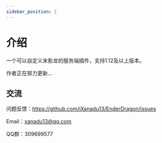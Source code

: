 ```yaml
---
sidebar_position: 1
---
```


# 介绍

一个可以自定义末影龙的服务端插件，支持1.12及以上版本。

作者正在努力更新...

## 交流
问题反馈：https://github.com/iXanadu13/EnderDragon/issues

Email：xanadu13@qq.com

QQ群：309699577
